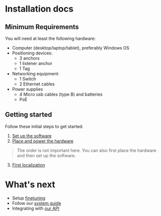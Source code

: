
# Installation docs

## Minimum Requirements
You will need at least the following hardware:

* Computer (desktop/laptop/tablet), preferably Windows OS
* Positioning devices:
  - 3 anchors
  - 1 listener anchor
  - 1 Tag
* Networking equipment:
  - 1 Switch
  - 2 Ethernet cables
* Power supplies
  - 4 Micro usb cables (type B) and batteries
  - PoE

## Getting started
Follow these initial steps to get started:

1. [Set up the software](/install/sw.html)
2. [Place and power the hardware](/install/hw.html)
> The order is not important here. You can also first place the hardware and then set up the software. 
3. [First localization](/install/firststeps.html)

# What's next

<!-- * Perform some initial checks -->
* Setup [finetuning](/install/tuning.html)
* Follow our [system guide](/guide/)
* Integrating with [our API](/api/)

